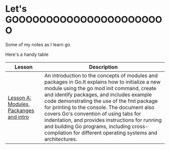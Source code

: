 # Let's GOOOOOOOOOOOOOOOOOOOOOOO

Some of my notes as I learn go

Here's a handy table

<!-- prettier-ignore-start -->
| Lesson | Description |
| ------ | ----------  |
| [Lesson A: Modules, Packanges and intro](/notes/A_Packages.md) | An introduction to the concepts of modules and packages in Go.It explains how to initialize a new module using the go mod init command, create and identify packages, and includes example code demonstrating the use of the fmt package for printing to the console. The document also covers Go's convention of using tabs for indentation, and provides instructions for running and building Go programs, including cross-compilation for different operating systems and architectures. |

<!-- prettier-ignore-end -->
